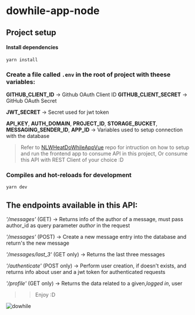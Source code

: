 # dowhile-app-node

## Project setup

#### Install dependencies
```
yarn install
```
### Create a file called `.env` in the root of project with theese variables:

**GITHUB_CLIENT_ID** -> Github OAuth Client ID
**GITHUB_CLIENT_SECRET** -> GitHub OAuth Secret


**JWT_SECRET** -> Secret used for jwt token

**API_KEY**, **AUTH_DOMAIN**, **PROJECT_ID**, **STORAGE_BUCKET**,
**MESSAGING_SENDER_ID**, **APP_ID** -> Variables used to setup connection with the database

> Refer to [NLWHeatDoWhileAppVue](https://github.com/xSallus/nlw-heat-dowhile-app) repo for intruction on how to setup and run the frontend app to consume API in this project,
> Or consume this API with REST Client of your choice :D

### Compiles and hot-reloads for development
```
yarn dev
```

## The endpoints available in this API:

_'/messages'_ (GET) -> Returns info of the author of a message, must pass author_id as query parameter *author* in the request

_'/messages'_ (POST) -> Create a new message entry into the database and return's the new message

_'/messages/last_3'_ (GET only) -> Returns the last three messages

_'/authenticate'_ (POST only) -> Perform user creation, if doesn't exists, and returns info about user and a jwt token for authenticated requests

_'/profile'_ (GET only) -> Returns the data related to a given,*logged in*, user

>> Enjoy :D

![dowhile](https://github.com/xSallus/nlw-heat-dowhile-app/blob/front/src/assets/default-icons/dowhile.svg)
